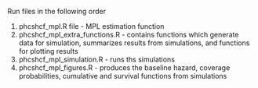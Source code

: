 Run files in the following order

1. phcshcf_mpl.R file - MPL estimation function
2. phcshcf_mpl_extra_functions.R - contains functions which generate data for simulation, summarizes results from simulations, and functions for plotting results
3. phcshcf_mpl_simulation.R - runs ths simulations
4. phcshcf_mpl_figures.R - produces the baseline hazard, coverage probabilities, cumulative and survival functions from simulations

